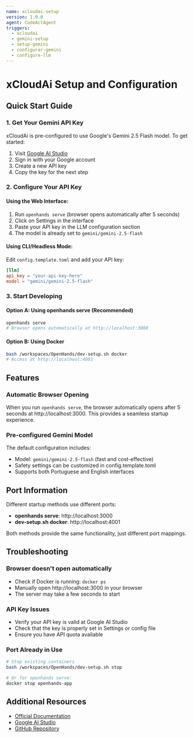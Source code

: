 ```yaml
---
name: xcloudai-setup
version: 1.0.0
agent: CodeActAgent
triggers:
  - xcloudai
  - gemini-setup
  - setup-gemini
  - configurar-gemini
  - configure-llm
---
```


# xCloudAi Setup and Configuration

## Quick Start Guide

### 1. Get Your Gemini API Key
xCloudAi is pre-configured to use Google's Gemini 2.5 Flash model. To get started:

1. Visit [Google AI Studio](https://aistudio.google.com/app/apikey)
2. Sign in with your Google account
3. Create a new API key
4. Copy the key for the next step

### 2. Configure Your API Key

#### Using the Web Interface:
1. Run `openhands serve` (browser opens automatically after 5 seconds)
2. Click on Settings in the interface
3. Paste your API key in the LLM configuration section
4. The model is already set to `gemini/gemini-2.5-flash`

#### Using CLI/Headless Mode:
Edit `config.template.toml` and add your API key:

```toml
[llm]
api_key = "your-api-key-here"
model = "gemini/gemini-2.5-flash"
```

### 3. Start Developing

#### Option A: Using openhands serve (Recommended)
```bash
openhands serve
# Browser opens automatically at http://localhost:3000
```

#### Option B: Using Docker
```bash
bash /workspaces/OpenHands/dev-setup.sh docker
# Access at http://localhost:4001
```

## Features

### Automatic Browser Opening
When you run `openhands serve`, the browser automatically opens after 5 seconds at http://localhost:3000. This provides a seamless startup experience.

### Pre-configured Gemini Model
The default configuration includes:
- Model: `gemini/gemini-2.5-flash` (fast and cost-effective)
- Safety settings can be customized in config.template.toml
- Supports both Portuguese and English interfaces

## Port Information

Different startup methods use different ports:
- **openhands serve**: http://localhost:3000
- **dev-setup.sh docker**: http://localhost:4001

Both methods provide the same functionality, just different port mappings.

## Troubleshooting

### Browser doesn't open automatically
- Check if Docker is running: `docker ps`
- Manually open http://localhost:3000 in your browser
- The server may take a few seconds to start

### API Key Issues
- Verify your API key is valid at Google AI Studio
- Check that the key is properly set in Settings or config file
- Ensure you have API quota available

### Port Already in Use
```bash
# Stop existing containers
bash /workspaces/OpenHands/dev-setup.sh stop

# Or for openhands serve:
docker stop openhands-app
```

## Additional Resources

- [Official Documentation](https://docs.all-hands.dev)
- [Google AI Studio](https://aistudio.google.com/app/apikey)
- [GitHub Repository](https://github.com/rootkit-original/xopenhands)
